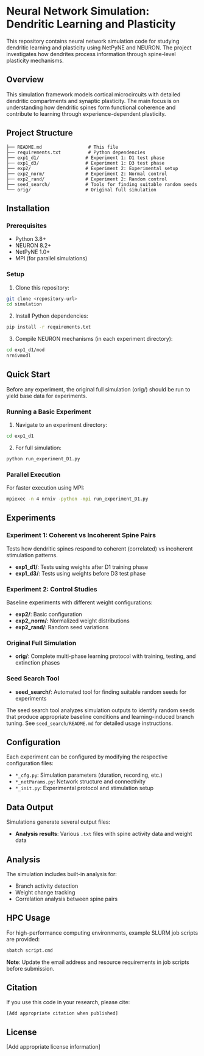 # Neural Network Simulation: Dendritic Learning and Plasticity

This repository contains neural network simulation code for studying dendritic learning and plasticity using NetPyNE and NEURON. The project investigates how dendrites process information through spine-level plasticity mechanisms.

## Overview

This simulation framework models cortical microcircuits with detailed dendritic compartments and synaptic plasticity. The main focus is on understanding how dendritic spines form functional coherence and contribute to learning through experience-dependent plasticity.

## Project Structure

```
├── README.md                 # This file
├── requirements.txt          # Python dependencies
├── exp1_d1/                 # Experiment 1: D1 test phase
├── exp1_d3/                 # Experiment 1: D3 test phase  
├── exp2/                    # Experiment 2: Experimental setup
├── exp2_norm/               # Experiment 2: Normal control
├── exp2_rand/               # Experiment 2: Random control
├── seed_search/             # Tools for finding suitable random seeds
└── orig/                    # Original full simulation
```

## Installation

### Prerequisites

- Python 3.8+
- NEURON 8.2+
- NetPyNE 1.0+
- MPI (for parallel simulations)

### Setup

1. Clone this repository:
```bash
git clone <repository-url>
cd simulation
```

2. Install Python dependencies:
```bash
pip install -r requirements.txt
```

3. Compile NEURON mechanisms (in each experiment directory):
```bash
cd exp1_d1/mod
nrnivmodl
```

## Quick Start

Before any experiment, the original full simulation (orig/) should be run to yield base data for experiments.

### Running a Basic Experiment

1. Navigate to an experiment directory:
```bash
cd exp1_d1
```

2. For full simulation:
```bash
python run_experiment_D1.py
```

### Parallel Execution

For faster execution using MPI:
```bash
mpiexec -n 4 nrniv -python -mpi run_experiment_D1.py
```

## Experiments

### Experiment 1: Coherent vs Incoherent Spine Pairs

Tests how dendritic spines respond to coherent (correlated) vs incoherent stimulation patterns.

- **exp1_d1/**: Tests using weights after D1 training phase
- **exp1_d3/**: Tests using weights before D3 test phase

### Experiment 2: Control Studies

Baseline experiments with different weight configurations:

- **exp2/**: Basic configuration
- **exp2_norm/**: Normalized weight distributions  
- **exp2_rand/**: Random seed variations

### Original Full Simulation

- **orig/**: Complete multi-phase learning protocol with training, testing, and extinction phases

### Seed Search Tool

- **seed_search/**: Automated tool for finding suitable random seeds for experiments

The seed search tool analyzes simulation outputs to identify random seeds that produce appropriate baseline conditions and learning-induced branch tuning. See `seed_search/README.md` for detailed usage instructions.

## Configuration

Each experiment can be configured by modifying the respective configuration files:

- `*_cfg.py`: Simulation parameters (duration, recording, etc.)
- `*_netParams.py`: Network structure and connectivity
- `*_init.py`: Experimental protocol and stimulation setup

## Data Output

Simulations generate several output files:

- **Analysis results**: Various `.txt` files with spine activity data and weight data

## Analysis

The simulation includes built-in analysis for:

- Branch activity detection  
- Weight change tracking
- Correlation analysis between spine pairs

## HPC Usage

For high-performance computing environments, example SLURM job scripts are provided:

```bash
sbatch script.cmd
```

**Note**: Update the email address and resource requirements in job scripts before submission.

## Citation

If you use this code in your research, please cite:

```
[Add appropriate citation when published]
```

## License

[Add appropriate license information]
